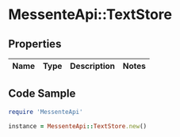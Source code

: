 # MessenteApi::TextStore

## Properties

Name | Type | Description | Notes
------------ | ------------- | ------------- | -------------

## Code Sample

```ruby
require 'MessenteApi'

instance = MessenteApi::TextStore.new()
```


